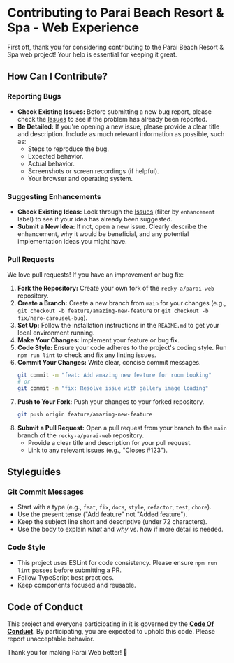 # Contributing to Parai Beach Resort & Spa - Web Experience

First off, thank you for considering contributing to the Parai Beach Resort & Spa web project! Your help is essential for keeping it great.

## How Can I Contribute?

### Reporting Bugs

- **Check Existing Issues:** Before submitting a new bug report, please check the [Issues](https://github.com/recky-a/parai-web/issues) to see if the problem has already been reported.
- **Be Detailed:** If you're opening a new issue, please provide a clear title and description. Include as much relevant information as possible, such as:
    - Steps to reproduce the bug.
    - Expected behavior.
    - Actual behavior.
    - Screenshots or screen recordings (if helpful).
    - Your browser and operating system.

### Suggesting Enhancements

- **Check Existing Ideas:** Look through the [Issues](https://github.com/recky-a/parai-web/issues) (filter by `enhancement` label) to see if your idea has already been suggested.
- **Submit a New Idea:** If not, open a new issue. Clearly describe the enhancement, why it would be beneficial, and any potential implementation ideas you might have.

### Pull Requests

We love pull requests! If you have an improvement or bug fix:

1.  **Fork the Repository:** Create your own fork of the `recky-a/parai-web` repository.
2.  **Create a Branch:** Create a new branch from `main` for your changes (e.g., `git checkout -b feature/amazing-new-feature` or `git checkout -b fix/hero-carousel-bug`).
3.  **Set Up:** Follow the installation instructions in the `README.md` to get your local environment running.
4.  **Make Your Changes:** Implement your feature or bug fix.
5.  **Code Style:** Ensure your code adheres to the project's coding style. Run `npm run lint` to check and fix any linting issues.
6.  **Commit Your Changes:** Write clear, concise commit messages.
    ```bash
    git commit -m "feat: Add amazing new feature for room booking"
    # or
    git commit -m "fix: Resolve issue with gallery image loading"
    ```
7.  **Push to Your Fork:** Push your changes to your forked repository.
    ```bash
    git push origin feature/amazing-new-feature
    ```
8.  **Submit a Pull Request:** Open a pull request from your branch to the `main` branch of the `recky-a/parai-web` repository.
    - Provide a clear title and description for your pull request.
    - Link to any relevant issues (e.g., "Closes #123").

## Styleguides

### Git Commit Messages

- Start with a type (e.g., `feat`, `fix`, `docs`, `style`, `refactor`, `test`, `chore`).
- Use the present tense ("Add feature" not "Added feature").
- Keep the subject line short and descriptive (under 72 characters).
- Use the body to explain *what* and *why* vs. *how* if more detail is needed.

### Code Style

- This project uses ESLint for code consistency. Please ensure `npm run lint` passes before submitting a PR.
- Follow TypeScript best practices.
- Keep components focused and reusable.

## Code of Conduct

This project and everyone participating in it is governed by the [**Code Of Conduct**](https://github.com/recky-a/parai-web/blob/main/.github/CODE_OF_CONDUCT.md). By participating, you are expected to uphold this code. Please report unacceptable behavior.

Thank you for making Parai Web better! 🌟